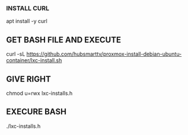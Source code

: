 
### INSTALL CURL
apt install -y curl

## GET BASH FILE AND EXECUTE
curl -sL https://github.com/hubsmarttv/proxmox-install-debian-ubuntu-container/lxc-install.sh

## GIVE RIGHT
chmod u=rwx lxc-installs.h

## EXECURE BASH 
./lxc-installs.h
